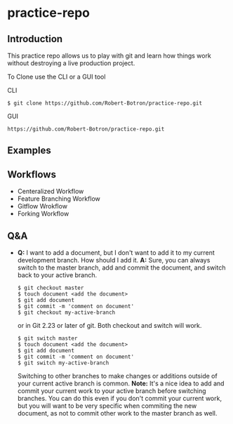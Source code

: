 # practice-repo

## Introduction
This practice repo allows us to play with git and learn how things work without destroying a live production project.  

To Clone use the CLI or a GUI tool

CLI
```
$ git clone https://github.com/Robert-Botron/practice-repo.git
```

GUI
```
https://github.com/Robert-Botron/practice-repo.git
```

## Examples

## Workflows
 
* Centeralized Workflow
* Feature Branching Workflow
* Gitflow Wrokflow
* Forking Workflow
  
## Q&A
* **Q:** I want to add a document, but I don't want to add it to my current development branch.  How should I add it.
**A:** Sure, you can always switch to the master branch, add and commit the document, and switch back to your active branch.
     ```
     $ git checkout master
     $ touch document <add the document>
     $ git add document
     $ git commit -m 'comment on document'
     $ git checkout my-active-branch
     ``` 
     or in Git 2.23 or later of git.  Both checkout and switch will work.
     ```
     $ git switch master
     $ touch document <add the document>
     $ git add document
     $ git commit -m 'comment on document'
     $ git switch my-active-branch
     ```
     Switching to other branches to make changes or additions outside of your current active branch is common. **Note:** It's a nice idea to add and commit your current work to your active branch before switching branches.  You can do this even if you don't commit your current work, but you will want to be very specific when commiting the new document, as not to commit other work to the master branch as well.  
